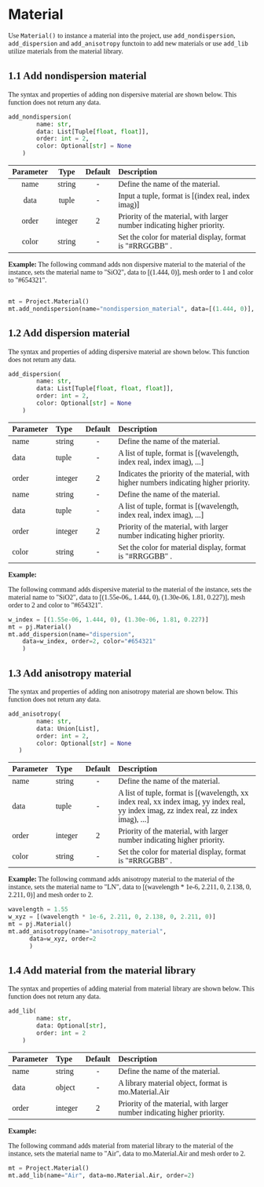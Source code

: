 

# Material

<font face = "Calibri">

<div class="text-justify">

Use `Material()` to instance a material into the project, use `add_nondispersion`, `add_dispersion` and `add_anisotropy` functoin to add new materials or use `add_lib` utilize materials from the material library.


## 1.1 Add nondispersion material

The syntax and properties of adding non dispersive material are shown below. This function does not return any data.


```python
add_nondispersion(
        name: str,
        data: List[Tuple[float, float]],
        order: int = 2,
        color: Optional[str] = None      
	)
```

| Parameter  | Type | Default | Description|
|:------------:|:-----:|:-----:|:--------------------|
|name |string | - |Define the name of the material.|
| data |tuple | - | Input a tuple, format is [(index real, index imag)] | 
| order | integer | 2  | Priority of the material, with larger number indicating higher priority.|
| color     | string  |    -     | Set the color for material display, format is "#RRGGBB" .   |

**Example:**
The following command adds non dispersive material to the material of the instance, sets the material name to "SiO2", data to [(1.444, 0)], mesh order to 1 and color to "#654321".

```python

mt = Project.Material()
mt.add_nondispersion(name="nondispersion_material", data=[(1.444, 0)], order=1,color="#654321")
```

</div>

## 1.2 Add dispersion material

The syntax and properties of adding dispersive material are shown below. This function does not return any data.


```python
add_dispersion(
        name: str,
        data: List[Tuple[float, float, float]],
        order: int = 2,
        color: Optional[str] = None
	)
```

| Parameter      | Type    | Default   | Description    |
|:---------|:--------|:----------:|:--------------|    
| name      | string  |  -  |   Define the name of the material.             |
| data      | tuple |     -      |A list of tuple, format is [(wavelength, index real, index imag), ...]       |
| order       | integer | 2         |  Indicates the priority of the material, with higher numbers indicating higher priority.      | 
| name   | string  |    -   |   Define the name of the material.           |
| data  | tuple   | - | A list of tuple, format is [(wavelength, index real, index imag), ...]       |
| order   | integer | 2         |  Priority of the material, with larger number indicating higher priority.   |
| color   | string  |    -     | Set the color for material display, format is "#RRGGBB" .   |


**Example:**

The following command adds dispersive material to the material of the instance, sets the material name to "SiO2", data to [(1.55e-06,, 1.444, 0), (1.30e-06, 1.81, 0.227)], mesh order to 2 and color to "#654321".

```python
w_index = [(1.55e-06, 1.444, 0), (1.30e-06, 1.81, 0.227)]
mt = pj.Material()
mt.add_dispersion(name="dispersion",
    data=w_index, order=2, color="#654321"
    )
```

## 1.3 Add anisotropy material

The syntax and properties of adding non anisotropy material are shown below. This function does not return any data.


```python
add_anisotropy(
        name: str,
        data: Union[List],
        order: int = 2,
        color: Optional[str] = None
   )
```
| Parameter | Type | Default | Description |
|:------------------|:--------|:----------:|:-------------------------|
| name   | string  |    -   |   Define the name of the material.           |
| data  | tuple   | - | A list of tuple, format is [(wavelength, xx index real, xx index imag, yy index real, yy index imag, zz index real, zz index imag), ...] |
| order   | integer | 2         |  Priority of the material, with larger number indicating higher priority.  |
| color   | string  |    -     | Set the color for material display, format is "#RRGGBB" .   |

**Example:** 
The following command adds anisotropy material to the material of the instance, sets the material name to "LN", data to [(wavelength * 1e-6, 2.211, 0, 2.138, 0, 2.211, 0)] and mesh order to 2.

```python
wavelength = 1.55
w_xyz = [(wavelength * 1e-6, 2.211, 0, 2.138, 0, 2.211, 0)]
mt = pj.Material()
mt.add_anisotropy(name="anisotropy_material", 
      data=w_xyz, order=2
      )
```

## 1.4 Add material from the material library

The syntax and properties of adding material from material library are shown below. This function does not return any data.


```python
add_lib(
        name: str,
        data: Optional[str],
        order: int = 2
    )
```

| Parameter               | Type    | Default   | Description                    |
|:-----------------|:--------|:----------:|:---------------------|
| name         | string  |     -      |    Define the name of the material.    |                  
| data   | object  | -  | A library material object, format is mo.Material.Air       |
| order     | integer | 2      |     Priority of the material, with larger number indicating higher priority.    |

**Example:**

The following command adds material from material library to the material of the instance, sets the material name to "Air", data to mo.Material.Air and mesh order to 2.

```python
mt = Project.Material()
mt.add_lib(name="Air", data=mo.Material.Air, order=2)

```

</font>